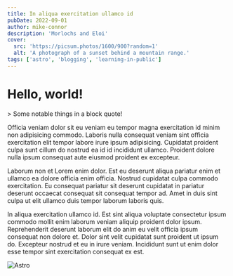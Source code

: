 ```yaml
---
title: In aliqua exercitation ullamco id
pubDate: 2022-09-01
author: mike-connor
description: 'Morlochs and Eloi'
cover:
  src: 'https://picsum.photos/1600/900?random=1'
  alt: 'A photograph of a sunset behind a mountain range.'
tags: ['astro', 'blogging', 'learning-in-public']
---
```


# Hello, world!

<div>
  > Some notable things in a block quote!
</div>

Officia veniam dolor sit eu veniam eu tempor magna exercitation id minim non
adipisicing commodo. Laboris nulla consequat veniam sint officia exercitation
elit tempor labore irure ipsum adipisicing. Cupidatat proident culpa sunt cillum
do nostrud ea id id incididunt ullamco. Proident dolore nulla ipsum consequat
aute eiusmod proident ex excepteur.

Laborum non et Lorem enim dolor. Est eu deserunt aliqua pariatur enim et ullamco
ea dolore officia enim officia. Nostrud cupidatat culpa commodo exercitation. Eu
consequat pariatur sit deserunt cupidatat in pariatur deserunt occaecat
consequat sit consequat tempor ad. Amet in duis sint culpa ut elit ullamco duis
tempor laborum laboris quis.

In aliqua exercitation ullamco id. Est sint aliqua voluptate consectetur ipsum
commodo mollit enim laborum veniam aliquip proident dolor ipsum. Reprehenderit
deserunt laborum elit do anim eu velit officia ipsum consequat non dolore et.
Dolor sint velit cupidatat sunt proident ut ipsum do. Excepteur nostrud et eu in
irure veniam. Incididunt sunt ut enim dolor esse tempor sint exercitation
consequat ex est.

![Astro](https://picsum.photos/800/300)

<!-- TODO - create mdx -->
